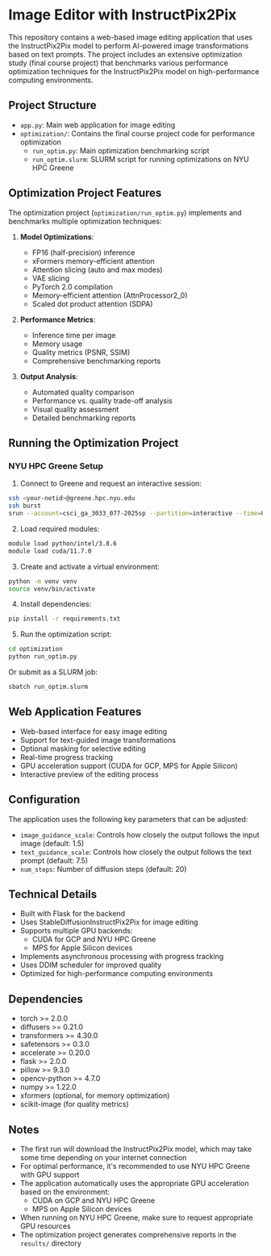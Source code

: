 # Image Editor with InstructPix2Pix

This repository contains a web-based image editing application that uses the InstructPix2Pix model to perform AI-powered image transformations based on text prompts. The project includes an extensive optimization study (final course project) that benchmarks various performance optimization techniques for the InstructPix2Pix model on high-performance computing environments.

## Project Structure

- `app.py`: Main web application for image editing
- `optimization/`: Contains the final course project code for performance optimization
  - `run_optim.py`: Main optimization benchmarking script
  - `run_optim.slurm`: SLURM script for running optimizations on NYU HPC Greene

## Optimization Project Features

The optimization project (`optimization/run_optim.py`) implements and benchmarks multiple optimization techniques:

1. **Model Optimizations**:
   - FP16 (half-precision) inference
   - xFormers memory-efficient attention
   - Attention slicing (auto and max modes)
   - VAE slicing
   - PyTorch 2.0 compilation
   - Memory-efficient attention (AttnProcessor2_0)
   - Scaled dot product attention (SDPA)

2. **Performance Metrics**:
   - Inference time per image
   - Memory usage
   - Quality metrics (PSNR, SSIM)
   - Comprehensive benchmarking reports

3. **Output Analysis**:
   - Automated quality comparison
   - Performance vs. quality trade-off analysis
   - Visual quality assessment
   - Detailed benchmarking reports

## Running the Optimization Project

### NYU HPC Greene Setup

1. Connect to Greene and request an interactive session:
```bash
ssh <your-netid>@greene.hpc.nyu.edu
ssh burst
srun --account=csci_ga_3033_077-2025sp --partition=interactive --time=04:00:00 --pty /bin/bash
```

2. Load required modules:
```bash
module load python/intel/3.8.6
module load cuda/11.7.0
```

3. Create and activate a virtual environment:
```bash
python -m venv venv
source venv/bin/activate
```

4. Install dependencies:
```bash
pip install -r requirements.txt
```

5. Run the optimization script:
```bash
cd optimization
python run_optim.py
```

Or submit as a SLURM job:
```bash
sbatch run_optim.slurm
```

## Web Application Features

- Web-based interface for easy image editing
- Support for text-guided image transformations
- Optional masking for selective editing
- Real-time progress tracking
- GPU acceleration support (CUDA for GCP, MPS for Apple Silicon)
- Interactive preview of the editing process

## Configuration

The application uses the following key parameters that can be adjusted:

- `image_guidance_scale`: Controls how closely the output follows the input image (default: 1.5)
- `text_guidance_scale`: Controls how closely the output follows the text prompt (default: 7.5)
- `num_steps`: Number of diffusion steps (default: 20)

## Technical Details

- Built with Flask for the backend
- Uses StableDiffusionInstructPix2Pix for image editing
- Supports multiple GPU backends:
  - CUDA for GCP and NYU HPC Greene
  - MPS for Apple Silicon devices
- Implements asynchronous processing with progress tracking
- Uses DDIM scheduler for improved quality
- Optimized for high-performance computing environments

## Dependencies

- torch >= 2.0.0
- diffusers >= 0.21.0
- transformers >= 4.30.0
- safetensors >= 0.3.0
- accelerate >= 0.20.0
- flask >= 2.0.0
- pillow >= 9.3.0
- opencv-python >= 4.7.0
- numpy >= 1.22.0
- xformers (optional, for memory optimization)
- scikit-image (for quality metrics)

## Notes

- The first run will download the InstructPix2Pix model, which may take some time depending on your internet connection
- For optimal performance, it's recommended to use NYU HPC Greene with GPU support
- The application automatically uses the appropriate GPU acceleration based on the environment:
  - CUDA on GCP and NYU HPC Greene
  - MPS on Apple Silicon devices
- When running on NYU HPC Greene, make sure to request appropriate GPU resources
- The optimization project generates comprehensive reports in the `results/` directory

